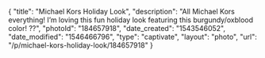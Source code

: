 {
    "title": "Michael Kors Holiday Look",
    "description": "All Michael Kors everything! I’m loving this fun holiday look featuring this burgundy\/oxblood color! ??",
    "photoId": "184657918",
    "date_created": "1543546052",
    "date_modified": "1546466796",
    "type": "captivate",
    "layout": "photo",
    "url": "\/p\/michael-kors-holiday-look\/184657918"
}